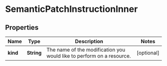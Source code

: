 
# SemanticPatchInstructionInner

## Properties
Name | Type | Description | Notes
------------ | ------------- | ------------- | -------------
**kind** | **String** | The name of the modification you would like to perform on a resource. |  [optional]




